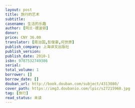 ```yaml
---
layout: post
title: 旅行的艺术
subtitle: 
casename: 生活的乐趣
author: [阿兰·德波顿]
donor: 
price: CNY 36.00
translator: [南治国,彭俊豪,何世原]
publish_company: 上海译文出版社
publish_version: 
publish_date: 2010-1
isbn: 9787532749386
serial: 
total_volume: 1
borrower: []
borrow_date: []
douban_url: http://book.douban.com/subject/4313080/
cover_path: https://img3.doubanio.com/lpic/s27215960.jpg
tag: [旅行]
read_status: 未读
---
```

